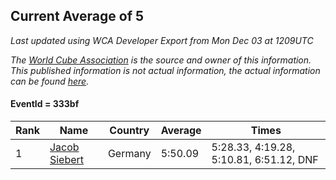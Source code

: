 ## Current Average of 5

*Last updated using WCA Developer Export from Mon Dec 03 at 1209UTC*

*The [World Cube Association](https://www.worldcubeassociation.org) is the source and owner of this information. This published information is not actual information, the actual information can be found [here](https://www.worldcubeassociation.org/results).*

#### EventId = 333bf

|Rank|Name|Country|Average|Times|  
|--|--|--|--|--|  
|1|[Jacob Siebert](https://www.worldcubeassociation.org/persons/2017SIEB03)|Germany|5:50.09|5:28.33, 4:19.28, 5:10.81, 6:51.12, DNF|  
